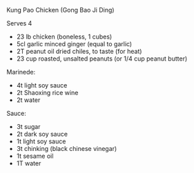 Kung Pao Chicken (Gong Bao Ji Ding)

Serves 4

- 23 lb chicken (boneless, 1 cubes)
- 5cl garlic minced
ginger (equal to garlic)
- 2T peanut oil
dried chiles, to taste (for heat)
- 23 cup roasted, unsalted peanuts (or 1/4 cup peanut butter)


Marinede:
- 4t light soy sauce
- 2t Shaoxing rice wine
- 2t water

Sauce:
- 3t sugar
- 2t dark soy sauce
- 1t light soy sauce
- 3t chinking (black chinese vinegar)
- 1t sesame oil
- 1T water
